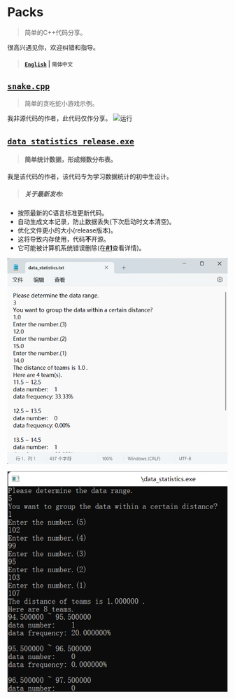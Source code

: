 # Packs
>简单的C++代码分享。

很高兴遇见你，欢迎纠错和指导。
>#### [`English`](https://github.com/HallMaxwell/Packs/blob/main/README.md) | `简体中文`

## [`snake.cpp`](https://github.com/HallMaxwell/Packs/blob/main/projects/games/snake/Snake.cpp)
>简单的贪吃蛇小游戏示例。

我非源代码的作者，此代码仅作分享。
![运行](https://github.com/HallMaxwell/Packs/blob/main/images/snake.png)

## [`data_statistics_release.exe`](https://github.com/HallMaxwell/Packs/releases/tag/v1.5)
>#### 简单统计数据，形成频数分布表。

我是该代码的作者，该代码专为学习数据统计的初中生设计。
>##### 关于最新发布:
- 按照最新的C语言标准更新代码。
- 自动生成文本记录，防止数据丢失(下次启动时文本清空)。
- 优化文件更小的大小(release版本)。
- 这将导致内存使用，代码**不**开源。
- 它可能被计算机系统错误删除(在[**#1**](https://github.com/HallMaxwell/Packs/issues/1)查看详情)。

![文本](https://github.com/HallMaxwell/Packs/blob/main/images/data_statistics2.png)

![运行](https://github.com/HallMaxwell/Packs/blob/main/images/data_statistics1.png)

